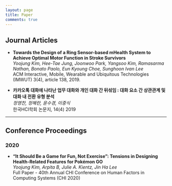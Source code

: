 ```yaml
---
layout: page
title: Paper
comments: true
---
```


## Journal Articles

- **Towards the Design of a Ring Sensor-based mHealth System to Achieve Optimal Motor Function in Stroke Survivors**  
  _Yoojung Kim, Hee-Tae Jung, Joonwoo Park, Yangsoo Kim, Ramasarma Nathan, Bonato Paolo, Eun Kyoung Choe, Sunghoon Ivan Lee_  
  ACM Interactive, Mobile, Wearable and Ubiquitous Technologies (IMWUT) 3(4), article 138, 2019.

- **카카오톡 대화에 나타난 업무 대화와 개인 대화 간 뒤섞임 : 대화 요소 간 상관관계 및 대화 내 전환 유형 분석**  
  _정영찬, 정혜란, 윤수경, 이중식_  
  한국HCI학회 논문지, 14(4) 2019  

---
## Conference Proceedings

### 2020
- **“It Should Be a Game for Fun, Not Exercise”: Tensions in Designing Health-Related Features for Pokémon GO**  
  _Yoojung Kim, Arpita B, Julie A. Kientz, Jin Ha Lee_  
  Full Paper -  40th Annual CHI Conference on Human Factors in Computing Systems (CHI 2020)
